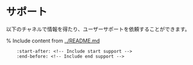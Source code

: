 # サポート

以下のチャネルで情報を得たり、ユーザーサポートを依頼することができます。

% Include content from [../README.md](../README.md)
```{include} ../README.md
    :start-after: <!-- Include start support -->
    :end-before: <!-- Include end support -->
```
